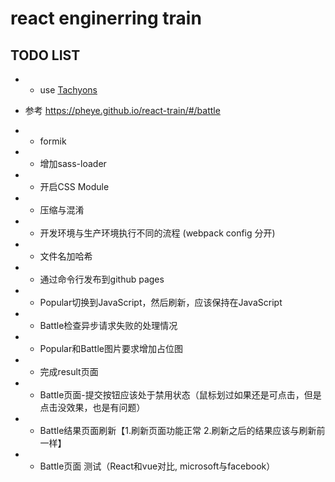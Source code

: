 # react enginerring train

## TODO LIST
- * use [Tachyons](https://tachyons.io/)
- 参考 https://pheye.github.io/react-train/#/battle


- * formik
- * 增加sass-loader
- * 开启CSS Module
- * 压缩与混淆
- * 开发环境与⽣产环境执⾏不同的流程 (webpack config 分开)
- * ⽂件名加哈希

- * 通过命令⾏发布到github pages
- * Popular切换到JavaScript，然后刷新，应该保持在JavaScript
- * Battle检查异步请求失败的处理情况
- * Popular和Battle图片要求增加占位图

- * 完成result页面
- * Battle页面-提交按钮应该处于禁用状态（鼠标划过如果还是可点击，但是点击没效果，也是有问题）
- * Battle结果页面刷新【1.刷新页面功能正常 2.刷新之后的结果应该与刷新前一样】
- * Battle页面 测试（React和vue对比, microsoft与facebook）